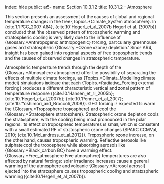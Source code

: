 index: hide
public: ar5-
name: Section 10.3.1.2
title: 10.3.1.2 - Atmosphere

This section presents an assessment of the causes of global and regional temperature changes in the free {Topics.*Climate_System atmosphere}. In {cite.1.'IPCC_2007 AR4}, {cite.10.'Hegerl_et_al_2007b Hegerl et al. (2007b)} concluded that ‘the observed pattern of tropospheric warming and stratospheric cooling is very likely due to the influence of {Glossary.*Anthropogenic anthropogenic} forcing, particularly greenhouse gases and stratospheric {Glossary.*Ozone ozone} depletion.’ Since AR4, insight has been gained into regional aspects of free tropospheric trends and the causes of observed changes in stratospheric temperature.

Atmospheric temperature trends through the depth of the {Glossary.*Atmosphere atmosphere} offer the possibility of separating the effects of multiple climate forcings, as {Topics.*Climate_Modelling climate model} simulations indicate that each {Topics.*Radiative_Forcing external forcing} produces a different characteristic vertical and zonal pattern of temperature response ({cite.10.'Hansen_et_al_2005b}; {cite.10.'Hegerl_et_al_2007b}; {cite.10.'Penner_et_al_2007}; {cite.10.'Yoshimori_and_Broccoli_2008}). GHG forcing is expected to warm the {Glossary.*Troposphere troposphere} and cool the {Glossary.*Stratosphere stratosphere}. Stratospheric ozone depletion cools the stratosphere, with the cooling being most pronounced in the polar regions. Its effect on tropospheric temperatures is small, which is consistent with a small estimated RF of stratospheric ozone changes (SPARC CCMVal, 2010; {cite.10.'McLandress_et_al_2012}). Tropospheric ozone increase, on the other hand, causes tropospheric warming. Reflective aerosols like sulphate cool the troposphere while absorbing aerosols like {Glossary.*Black_carbon BC} have a warming effect. {Glossary.*Free_atmosphere Free atmosphere} temperatures are also affected by natural forcings: solar irradiance increases cause a general warming of the atmosphere and volcanic {Glossary.*Aerosol aerosol} ejected into the stratosphere causes tropospheric cooling and stratospheric warming ({cite.10.'Hegerl_et_al_2007b}).
